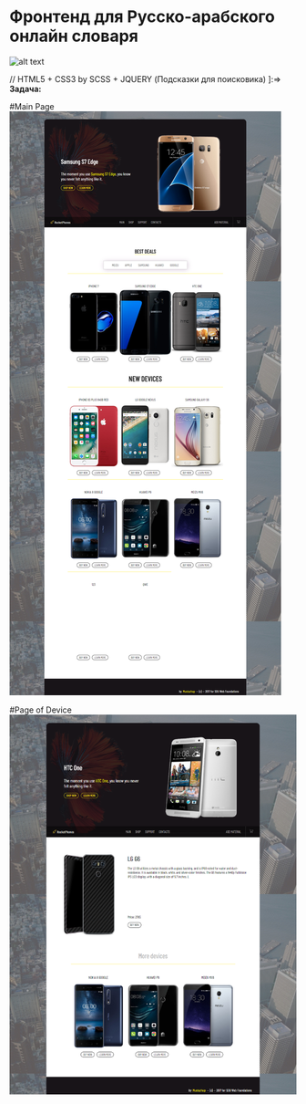 # Фронтенд для Русско-арабского онлайн словаря

![alt text](https://github.com/mustazhap/dict/blob/master/dict-template.png)

// HTML5 + CSS3 by SCSS + JQUERY (Подсказки для поисковика)
]:=> **Задача:** 

#Main Page
![alt text](https://github.com/mustazhap/web.sdu/blob/master/screenshot-web.sdu-2018-01-18-05-03-28-256.png)

#Page of Device
![alt text](https://github.com/mustazhap/web.sdu/blob/master/page-of-device.png)


